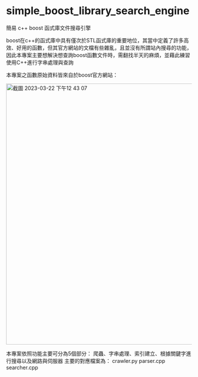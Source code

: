 # simple_boost_library_search_engine
簡易 c++ boost 函式庫文件搜尋引擎

boost在c++的函式庫中具有僅次於STL函式庫的重要地位，其當中定義了許多高效、好用的函數，但其官方網站的文檔有些雜亂，且並沒有所謂站內搜尋的功能，
因此本專案主要想解決想查詢boost函數文件時，需翻找半天的麻煩，並藉此練習使用C++進行字串處理與查詢

本專案之函數原始資料皆來自於boost官方網站：

<img width="710" alt="截圖 2023-03-22 下午12 43 07" src="https://user-images.githubusercontent.com/128550044/226804676-0b8690a7-d7b8-4013-bf34-eb8788c2d815.png">

本專案依照功能主要可分為5個部分： 爬蟲、字串處理、索引建立、根據關鍵字進行搜尋以及網路與伺服器
主要的對應檔案為： crawler.py  parser.cpp  searcher.cpp  
